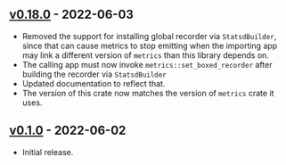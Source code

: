 ## [v0.18.0](https://github.com/github/metrics-exporter-statsd/tree/0.18.0) - 2022-06-03

* Removed the support for installing global recorder via `StatsdBuilder`, since that can cause metrics to stop emitting when the importing app may
  link a different version of `metrics` than this library depends on.
* The calling app must now invoke `metrics::set_boxed_recorder` after building the recorder via `StatsdBuilder`
* Updated documentation to reflect that. 
* The version of this crate now matches the version of `metrics` crate it uses.

## [v0.1.0](https://github.com/github/metrics-exporter-statsd/tree/0.1.0) - 2022-06-02

* Initial release.